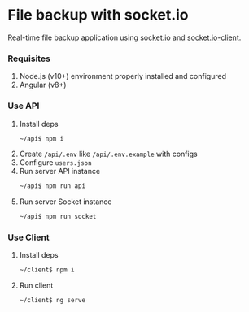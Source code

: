 # File backup with socket.io

Real-time file backup application using [socket.io](https://github.com/socketio/socket.io) and [socket.io-client](https://github.com/socketio/socket.io-client).
### Requisites
1. Node.js (v10+) environment properly installed and configured
2. Angular (v8+)

### Use API
1. Install deps
   ```sh
   ~/api$ npm i
   ```
2. Create <code>/api/.env</code> like <code>/api/.env.example</code> with configs
3. Configure <code>users.json</code>
4. Run server API instance
   ```sh
   ~/api$ npm run api
   ```
5. Run server Socket instance
   ```sh
   ~/api$ npm run socket
   ```

### Use Client
1. Install deps
   ```sh
   ~/client$ npm i
   ```
2. Run client
   ```sh
   ~/client$ ng serve
   ```